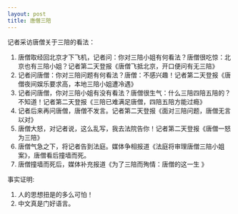 ```yaml
---
layout: post
title: 唐僧三陪
---
```

记者采访唐僧关于三陪的看法：

1. 唐僧取经回北京才下飞机，记者问：你对三陪小姐有何看法？唐僧很吃惊：北京也有三陪小姐？记者第二天登报《唐僧飞抵北京，开口便问有无三陪》
2. 记者问唐僧：你对三陪问题有何看法？唐僧：不感兴趣！记者第二天登报《唐僧夜间娱乐要求高，本地三陪小姐遭冷遇》
3. 记者问唐僧，你对三陪小姐有没有看法？唐僧很生气：什么三陪四陪五陪的？不知道！记者第二天登报《三陪已难满足唐僧，四陪五陪方能过瘾》
4. 记者后来再问唐僧，唐僧不发言。记者第二天登报《面对三陪问题，唐僧无言以对》
5. 唐僧大怒，对记者说，这么乱写，我去法院告你！记者第二天登报《唐僧一怒为三陪》
6. 唐僧气急之下，将记者告到法庭。媒体争相报道《法庭将审理唐僧三陪小姐案》，唐僧看后撞墙而死。
7. 唐僧撞墙而死后，媒体补充报道《为了三陪而殉情：唐僧的这一生 》

事实证明:

1. 人的思想扭是的多么可怕！
2. 中文真是门好语言。
